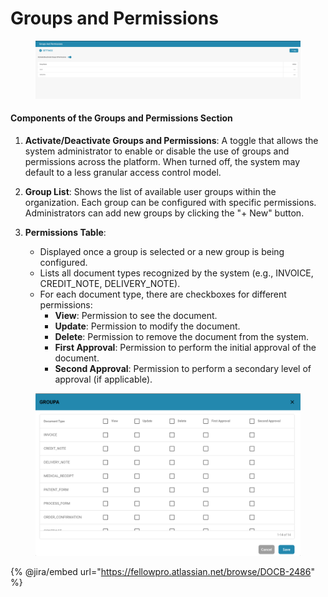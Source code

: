 # Groups and Permissions

<figure><img src="../../../../.gitbook/assets/Bildschirmfoto 2024-05-08 um 08.26.22.png" alt=""><figcaption></figcaption></figure>

#### Components of the Groups and Permissions Section

1. **Activate/Deactivate Groups and Permissions**: A toggle that allows the system administrator to enable or disable the use of groups and permissions across the platform. When turned off, the system may default to a less granular access control model.
2. **Group List**: Shows the list of available user groups within the organization. Each group can be configured with specific permissions. Administrators can add new groups by clicking the "+ New" button.
3.  **Permissions Table**:

    * Displayed once a group is selected or a new group is being configured.
    * Lists all document types recognized by the system (e.g., INVOICE, CREDIT\_NOTE, DELIVERY\_NOTE).
    * For each document type, there are checkboxes for different permissions:
      * **View**: Permission to see the document.
      * **Update**: Permission to modify the document.
      * **Delete**: Permission to remove the document from the system.
      * **First Approval**: Permission to perform the initial approval of the document.
      * **Second Approval**: Permission to perform a secondary level of approval (if applicable).



<figure><img src="../../../../.gitbook/assets/Bildschirmfoto 2024-05-08 um 08.26.33.png" alt=""><figcaption></figcaption></figure>

{% @jira/embed url="https://fellowpro.atlassian.net/browse/DOCB-2486" %}
